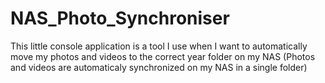 # NAS_Photo_Synchroniser

This little console application is a tool I use when I want to automatically move my photos and videos to the correct year folder on my NAS (Photos and videos are automaticaly synchronized on my NAS in a single folder)
